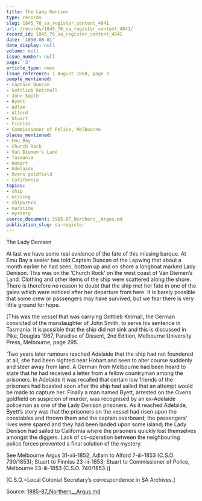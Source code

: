```yaml
---
title: The Lady Denison
type: records
slug: 1845_76_sa_register_content_4841
url: /records/1845_76_sa_register_content_4841/
record_id: 1845_76_sa_register_content_4841
date: '1850-08-01'
date_display: null
volume: null
issue_number: null
page: '3'
article_type: news
issue_reference: 1 August 1850, page 3
people_mentioned:
- Captain Duncan
- Gottlieb Keirnall
- John Smith
- Byett
- Adlam
- Alford
- Stuart
- Finniss
- Commissioner of Police, Melbourne
places_mentioned:
- Emu Bay
- Church Rock
- Van Diemen’s Land
- Tasmania
- Hobart
- Adelaide
- Ovens goldfield
- California
topics:
- ship
- missing
- shipwreck
- maritime
- mystery
source_document: 1985-87_Northern__Argus.md
publication_slug: sa-register
---
```


The Lady Denison

At last we have some real evidence of the fate of this missing barque.  At Emu Bay a sealer has told Captain Duncan of the Lapwing that about a month earlier he had seen, bottom up and on shore a longboat marked Lady Denison.  This was on the ‘Church Rock’ on the west coast of Van Diemen’s Land.  Clothing and other items of the ship were scattered along the shore.  There is therefore no reason to doubt that the ship met her fate in one of the gales which were noticed after her departure from here.  It is barely possible that some crew or passengers may have survived, but we fear there is very little ground for hope.

[This was the vessel that was carrying Gottlieb Keirnall, the German convicted of the manslaughter of John Smith, to serve his sentence in Tasmania.  It is possible that the ship did not sink and this is discussed in Pike, Douglas 1967, Paradise of Dissent, 2nd Edition, Melbourne University Press, Melbourne, page 295.

‘Two years later rumours reached Adelaide that the ship had not foundered at all; she had been sighted near Hobart and seen to alter course suddenly and steer away from land.  A German from Melbourne had been heard to state that he had received a letter from a fellow countryman among the prisoners.  In Adelaide it was recalled that certain low friends of the prisoners had boasted soon after the ship had sailed that an attempt would be made to capture her.  Finally a man named Byett, arrested on the Ovens goldfield on suspicion of murder, was recognised by an ex-Adelaide policeman as one of the Lady Denison prisoners.  As it reached Adelaide, Byett’s story was that the prisoners on the vessel had risen upon the constables and thrown them and the captain overboard; the passengers’ lives were spared and they had been landed upon some island; the Lady Denison had sailed to California where the prisoners quickly lost themselves amongst the diggers.  Lack of co-operation between the neighbouring police forces prevented a final solution of the mystery.

See Melbourne Argus 31-xii-1852; Adlam to Alford 7-iii-1853 (C.S.O. 790/1853); Stuart to Finniss 23-iii-1853; Stuart to Commissioner of Police, Melbourne 23-iii-1853 (C.S.O. 740/1853.)]

[C.S.O.=Local Colonial Secretary’s correspondence in SA Archives.]

Source: [1985-87_Northern__Argus.md](/downloads/markdown/1985-87_Northern__Argus.md)
